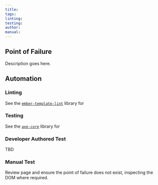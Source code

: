 ```yaml
---
title:
tags: 
linting: 
testing: 
author: 
manual: 
---
```


## Point of Failure
Description goes here.

## Automation

### Linting
See the [`ember-template-lint`](https://github.com/ember-template-lint/ember-template-lint) library for 

### Testing
See the [`axe-core`](https://github.com/dequelabs/axe-core) library for 

### Developer Authored Test
TBD

### Manual Test
Review page and ensure the point of failure does not exist, inspecting the DOM where required.